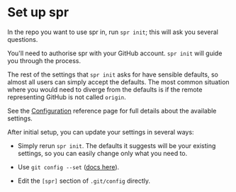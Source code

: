 # Set up spr

In the repo you want to use spr in, run `spr init`; this will ask you several questions.

You'll need to authorise spr with your GitHub account. `spr init` will guide you through the process.

The rest of the settings that `spr init` asks for have sensible defaults, so almost all users can simply accept the defaults. The most common situation where you would need to diverge from the defaults is if the remote representing GitHub is not called `origin`.

See the [Configuration](../reference/configuration.md) reference page for full details about the available settings.

After initial setup, you can update your settings in several ways:

- Simply rerun `spr init`. The defaults it suggests will be your existing settings, so you can easily change only what you need to.

- Use `git config --set` ([docs here](https://git-scm.com/docs/git-config)).

- Edit the `[spr]` section of `.git/config` directly.
